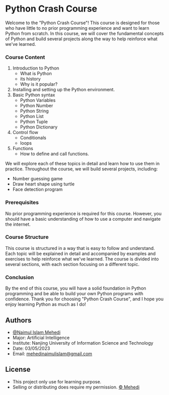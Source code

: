 
# Python Crash Course 
Welcome to the "Python Crash Course"! This course is designed for those who 
have little to no prior programming experience and want to learn Python from scratch. 
In this course, we will cover the fundamental concepts of Python and build several 
projects along the way to help reinforce what we've learned.

### Course Content
1. Introduction to Python
   * What is Python
   * its history
   * Why is it popular?
2. Installing and setting up the Python environment.
3. Basic Python syntax 
   * Python Variables 
   * Python Number 
   * Python String 
   * Python List 
   * Python Tuple 
   * Python Dictionary 
4. Control flow 
    * Conditionals
    * loops 
5. Functions 
    * How to define and call functions.


We will explore each of these topics in detail and learn how to use them in practice. 
Throughout the course, we will build several projects, including:

* Number guessing game
* Draw heart shape using turtle
* Face detection program

### Prerequisites

No prior programming experience is required for this course. 
However, you should have a basic understanding of how to use a computer and navigate 
the internet.

### Course Structure

This course is structured in a way that is easy to follow and understand. 
Each topic will be explained in detail and accompanied by examples and exercises to 
help reinforce what we've learned. The course is divided into several sections, 
with each section focusing on a different topic.

### Conclusion

By the end of this course, you will have a solid foundation in Python programming and be 
able to build your own Python programs with confidence. 
Thank you for choosing "Python Crash Course", and I hope you enjoy learning Python 
as much as I do!



## Authors

- [@Naimul Islam Mehedi](https://github.com/mehedinaimulislam)
- Major: Artificial Intelligence
- Institute: Nanjing University of Information Science and Technology 
- Date: 03/05/2023
- Email: mehedinaimulislam@gmail.com 


## License
- This project only use for learning purpose. 
- Selling or distributing does require my permission. 
[© Mehedi](https://github.com/mehedinaimulislam)

